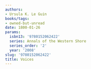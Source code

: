 ```yaml
---
authors:
- Ursula K. Le Guin
books/tags:
- owned-but-unread
date: 1800-01-26
params:
  isbn13: '9780152062422'
  series: Annals of the Western Shore
  series_order: '2'
  year: '2008'
slug: '9780152062422'
title: Voices
---
```


<!--more-->